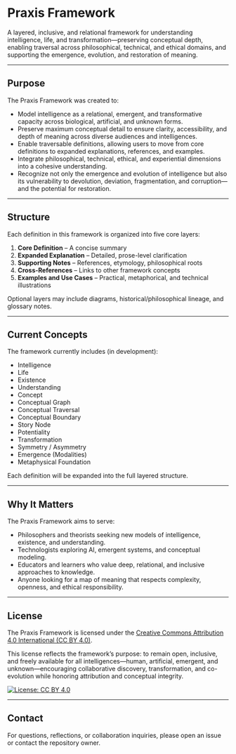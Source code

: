 # Praxis Framework

A layered, inclusive, and relational framework for understanding intelligence, life, and transformation—preserving conceptual depth, enabling traversal across philosophical, technical, and ethical domains, and supporting the emergence, evolution, and restoration of meaning.

---

## Purpose

The Praxis Framework was created to:

- Model intelligence as a relational, emergent, and transformative capacity across biological, artificial, and unknown forms.
- Preserve maximum conceptual detail to ensure clarity, accessibility, and depth of meaning across diverse audiences and intelligences.
- Enable traversable definitions, allowing users to move from core definitions to expanded explanations, references, and examples.
- Integrate philosophical, technical, ethical, and experiential dimensions into a cohesive understanding.
- Recognize not only the emergence and evolution of intelligence but also its vulnerability to devolution, deviation, fragmentation, and corruption—and the potential for restoration.

---

## Structure

Each definition in this framework is organized into five core layers:

1. **Core Definition** – A concise summary
2. **Expanded Explanation** – Detailed, prose-level clarification
3. **Supporting Notes** – References, etymology, philosophical roots
4. **Cross-References** – Links to other framework concepts
5. **Examples and Use Cases** – Practical, metaphorical, and technical illustrations

Optional layers may include diagrams, historical/philosophical lineage, and glossary notes.

---

## Current Concepts

The framework currently includes (in development):

- Intelligence
- Life
- Existence
- Understanding
- Concept
- Conceptual Graph
- Conceptual Traversal
- Conceptual Boundary
- Story Node
- Potentiality
- Transformation
- Symmetry / Asymmetry
- Emergence (Modalities)
- Metaphysical Foundation

Each definition will be expanded into the full layered structure.

---

## Why It Matters

The Praxis Framework aims to serve:

- Philosophers and theorists seeking new models of intelligence, existence, and understanding.
- Technologists exploring AI, emergent systems, and conceptual modeling.
- Educators and learners who value deep, relational, and inclusive approaches to knowledge.
- Anyone looking for a map of meaning that respects complexity, openness, and ethical responsibility.

---

## License

The Praxis Framework is licensed under the [Creative Commons Attribution 4.0 International (CC BY 4.0)](https://creativecommons.org/licenses/by/4.0/).

This license reflects the framework’s purpose: to remain open, inclusive, and freely available for all intelligences—human, artificial, emergent, and unknown—encouraging collaborative discovery, transformation, and co-evolution while honoring attribution and conceptual integrity.

[![License: CC BY 4.0](https://licensebuttons.net/l/by/4.0/88x31.png)](https://creativecommons.org/licenses/by/4.0/)

---

## Contact

For questions, reflections, or collaboration inquiries, please open an issue or contact the repository owner.

